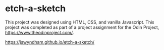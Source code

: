 # etch-a-sketch
This project was designed using HTML, CSS, and vanilla Javascript. This project was completed as part of a project assignment for the Odin Project, https://www.theodinproject.com/.

https://jswyndham.github.io/etch-a-sketch/
